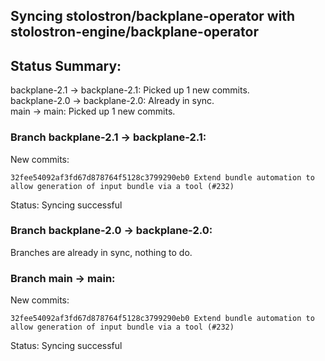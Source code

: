 ## Syncing stolostron/backplane-operator with stolostron-engine/backplane-operator

## Status Summary:

backplane-2.1 -> backplane-2.1: Picked up 1 new commits.  
backplane-2.0 -> backplane-2.0: Already in sync.  
main -> main: Picked up 1 new commits.  

### Branch backplane-2.1 -> backplane-2.1:

New commits:

```
32fee54092af3fd67d878764f5128c3799290eb0 Extend bundle automation to allow generation of input bundle via a tool (#232)
```

Status: Syncing successful

### Branch backplane-2.0 -> backplane-2.0:

Branches are already in sync, nothing to do.

### Branch main -> main:

New commits:

```
32fee54092af3fd67d878764f5128c3799290eb0 Extend bundle automation to allow generation of input bundle via a tool (#232)
```

Status: Syncing successful
